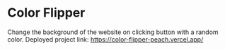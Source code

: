 # Color Flipper

Change the background of the website on clicking button with a random color.
Deployed project link: https://color-flipper-peach.vercel.app/

